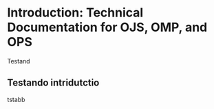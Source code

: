 

# Introduction: Technical Documentation for OJS, OMP, and OPS

Testand

## Testando intridutctio

tstabb
